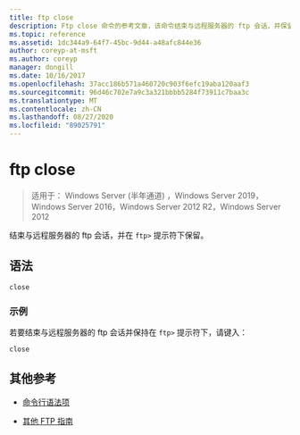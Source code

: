 ```yaml
---
title: ftp close
description: Ftp close 命令的参考文章，该命令结束与远程服务器的 ftp 会话，并保留在 ftp 提示符下。
ms.topic: reference
ms.assetid: 1dc344a9-64f7-45bc-9d44-a48afc844e36
author: coreyp-at-msft
ms.author: coreyp
manager: dongill
ms.date: 10/16/2017
ms.openlocfilehash: 37acc186b571a460720c903f6efc19aba120aaf3
ms.sourcegitcommit: 96d46c702e7a9c3a321bbbb5284f73911c7baa3c
ms.translationtype: MT
ms.contentlocale: zh-CN
ms.lasthandoff: 08/27/2020
ms.locfileid: "89025791"
---
```

# <a name="ftp-close"></a>ftp close

> 适用于： Windows Server (半年通道) ，Windows Server 2019，Windows Server 2016，Windows Server 2012 R2，Windows Server 2012

结束与远程服务器的 ftp 会话，并在 `ftp>` 提示符下保留。

## <a name="syntax"></a>语法

```
close
```

### <a name="examples"></a>示例

若要结束与远程服务器的 ftp 会话并保持在 `ftp>` 提示符下，请键入：

```
close
```

## <a name="additional-references"></a>其他参考

- [命令行语法项](command-line-syntax-key.md)

- [其他 FTP 指南](/previous-versions/orphan-topics/ws.10/cc756013(v=ws.10))
